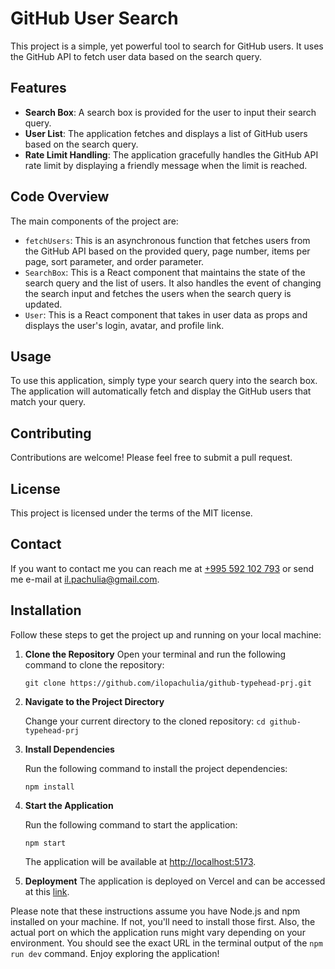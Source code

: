 # GitHub User Search

This project is a simple, yet powerful tool to search for GitHub users. It uses the GitHub API to fetch user data based on the search query.

## Features

- **Search Box**: A search box is provided for the user to input their search query.
- **User List**: The application fetches and displays a list of GitHub users based on the search query.
- **Rate Limit Handling**: The application gracefully handles the GitHub API rate limit by displaying a friendly message when the limit is reached.

## Code Overview

The main components of the project are:

- `fetchUsers`: This is an asynchronous function that fetches users from the GitHub API based on the provided query, page number, items per page, sort parameter, and order parameter.
- `SearchBox`: This is a React component that maintains the state of the search query and the list of users. It also handles the event of changing the search input and fetches the users when the search query is updated.
- `User`: This is a React component that takes in user data as props and displays the user's login, avatar, and profile link.

## Usage

To use this application, simply type your search query into the search box. The application will automatically fetch and display the GitHub users that match your query.


## Contributing

Contributions are welcome! Please feel free to submit a pull request.

## License

This project is licensed under the terms of the MIT license.

## Contact

If you want to contact me you can reach me at [+995 592 102 793](tel:+995592102793) or send me e-mail at [il.pachulia@gmail.com](mailto:il.pachulia@gmail.com).

## Installation

Follow these steps to get the project up and running on your local machine:

1. **Clone the Repository**
   Open your terminal and run the following command to clone the repository:

    ```git clone https://github.com/ilopachulia/github-typehead-prj.git```


2. **Navigate to the Project Directory**

   Change your current directory to the cloned repository:
```cd github-typehead-prj```

3. **Install Dependencies**

   Run the following command to install the project dependencies:

   ```npm install```
4. **Start the Application**

   Run the following command to start the application:

   ```npm start```

   The application will be available at [http://localhost:5173](http://localhost:5173).


5. **Deployment**
   The application is deployed on Vercel and can be accessed at this [link](https://typehead-six.vercel.app/).

Please note that these instructions assume you have Node.js and npm installed on your machine. If not, you'll need to install those first. Also, the actual port on which the application runs might vary depending on your environment. You should see the exact URL in the terminal output of the `npm run dev` command. Enjoy exploring the application!
